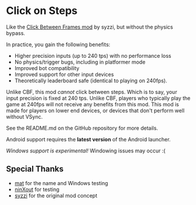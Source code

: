 # Click on Steps

Like the [Click Between Frames mod](https://github.com/theyareonit/Click-Between-Frames) by syzzi, but without the physics bypass.

In practice, you gain the following benefits:

- Higher precision inputs (up to 240 tps) with no performance loss
- No physics/trigger bugs, including in platformer mode
- Improved bot compatibility
- Improved support for other input devices
- Theoretically leaderboard safe (identical to playing on 240fps).

Unlike CBF, this mod _cannot_ click between steps.
Which is to say, your input precision is fixed at 240 tps.
Unlike CBF, players who typically play the game at 240fps will not receive any benefits from this mod.
This mod is made for players on lower end devices, or devices that don't perform well without VSync.

See the README.md on the GitHub repository for more details.

Android support requires the **latest version** of the Android launcher.

_Windows support is experimental!_ Windowing issues may occur :(

## Special Thanks

- [mat](https://github.com/matcool) for the name and Windows testing
- [ninXout](https://github.com/ninXout) for testing
- [syzzi](https://github.com/theyareonit) for the original mod concept
